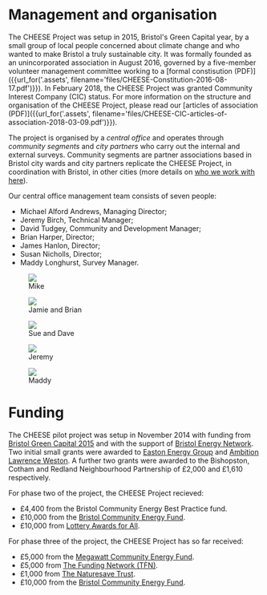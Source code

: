 
<a class="anchor" name="management"></a>
# Management and organisation

The CHEESE Project was setup in 2015, Bristol's Green Capital year, by a small
group of local people concerned about climate change and who wanted to make
Bristol a truly sustainable city. It was formally founded as an unincorporated
association in August 2016, governed by a five-member volunteer management
committee working to a [formal constisution (PDF)]({{url_for('.assets',
filename='files/CHEESE-Constitution-2016-08-17.pdf')}}). In February 2018, the
CHEESE Project was granted Community Interest Company (CIC) status. For more
information on the structure and organisation of the CHEESE Project, please
read our [articles of association (PDF)]({{url_for('.assets',
filename='files/CHEESE-CIC-articles-of-association-2018-03-09.pdf')}}).

The project is organised by a *central office* and operates through
*community segments* and *city partners* who carry out the internal and
external surveys. Community segments are partner associations based in Bristol
city wards and city partners replicate the CHEESE Project, in coordination with
Bristol, in other cities (more details on [who we work with here](/partners)).

Our central office management team consists of seven people:

- Michael Alford Andrews, Managing Director;
- Jeremy Birch, Technical Manager;
- David Tudgey, Community and Development Manager;
- Brian Harper, Director;
- James Hanlon, Director;
- Susan Nicholls, Director;
- Maddy Longhurst, Survey Manager.

<figure class="figure">
<img class="img-fluid" src="{{'images/people/mike-2.jpg'|thumbnail('247x247')}}">
<figcaption class="figure-caption text-center">Mike</figcaption>
</figure>
<figure class="figure">
<img class="img-fluid" src="{{'images/people/brian-and-jamie.jpg'|thumbnail('300x300')}}">
<figcaption class="figure-caption text-center">Jamie and Brian</figcaption>
</figure>
<figure class="figure">
<img class="img-fluid" src="{{'images/people/dave-and-sue.jpg'|thumbnail('300x300')}}">
<figcaption class="figure-caption text-center">Sue and Dave</figcaption>
</figure>
<figure class="figure">
<img class="img-fluid" src="{{'images/people/jeremy.jpg'|thumbnail('300x300')}}">
<figcaption class="figure-caption text-center">Jeremy</figcaption>
</figure>
<figure class="figure">
<img class="img-fluid" src="{{'images/people/maddy.jpg'|thumbnail('247x247')}}">
<figcaption class="figure-caption text-center">Maddy</figcaption>
</figure>

<a class="anchor" name="funding"></a>
# Funding

The CHEESE pilot project was setup in November 2014 with funding from [Bristol
Green Capital 2015](http://bristolgreencapital.org/) and with the support of
[Bristol Energy Network](http://www.bristolenergynetwork.org). Two initial
small grants were awarded to [Easton Energy
Group](http://www.eastonenergygroup.org) and [Ambition Lawrence
Weston](http://www.ambitionlw.org). A further two grants were awarded to the
Bishopston, Cotham and Redland Neighbourhood Partnership of £2,000 and £1,610
respectively.

For phase two of the project, the CHEESE Project recieved:

 - £4,400 from the Bristol Community Energy Best Practice fund.
 - £10,000 from the [Bristol Community Energy Fund](http://www.bristolcommunityenergy.co.uk/).
 - £10,000 from [Lottery Awards for All](https://www.biglotteryfund.org.uk/global-content/programmes/england/awards-for-all-england)</a>.

For phase three of the project, the CHEESE Project has so far received:

 - £5,000 from the [Megawatt Community Energy Fund](http://quartetcf.org.uk/grant-programmes/megawatt-community-energy-large-and-small-grants/).
 - £5,000 from [The Funding Network (TFN)](https://www.thefundingnetwork.org.uk/events/tfn-bristol/1310).
 - £1,000 from [The Naturesave Trust](http://www.naturesave.co.uk/the-naturesave-trust/).
 - £10,000 from the [Bristol Community Energy Fund](http://www.bristolcommunityenergy.co.uk/).
